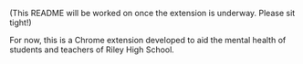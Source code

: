 (This README will be worked on once the extension is underway. Please sit tight!)

For now, this is a Chrome extension developed to aid the mental health of students and teachers of Riley High School.

